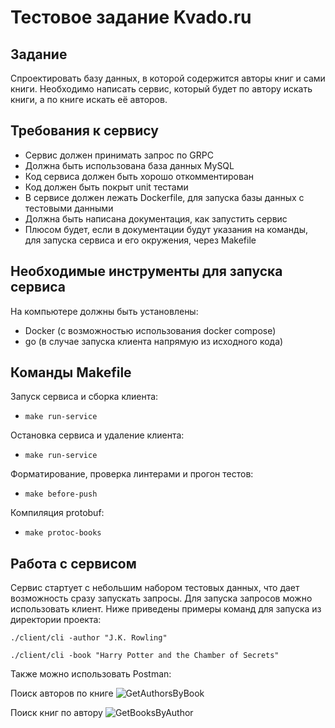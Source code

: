 # Тестовое задание Kvado.ru

## Задание
Спроектировать базу данных, в которой содержится авторы книг и сами книги. Необходимо написать сервис, который будет по автору искать книги, а по книге искать её авторов.

## Требования к сервису
- Сервис должен принимать запрос по GRPC
- Должна быть использована база данных MySQL
- Код сервиса должен быть хорошо откомментирован
- Код должен быть покрыт unit тестами
- В сервисе должен лежать Dockerfile, для запуска базы данных с тестовыми данными
- Должна быть написана документация, как запустить сервис
- Плюсом будет, если в документации будут указания на команды, для запуска сервиса и его окружения, через Makefile

## Необходимые инструменты для запуска сервиса
На компьютере должны быть установлены:
- Docker (с возможностью использования docker compose)
- go (в случае запуска клиента напрямую из исходного кода)

## Команды Makefile
Запуск сервиса и сборка клиента:
- `make run-service`

Остановка сервиса и удаление клиента:
- `make run-service`

Форматирование, проверка линтерами и прогон тестов:
- `make before-push`

Компиляция protobuf:
- `make protoc-books`

## Работа с сервисом
Сервис стартует с небольшим набором тестовых данных, что дает возможность сразу запускать запросы. Для запуска запросов можно использовать клиент. Ниже приведены примеры команд для запуска из директории проекта:

`./client/cli -author "J.K. Rowling"`

`./client/cli -book "Harry Potter and the Chamber of Secrets"`

Также можно использовать Postman:

Поиск авторов по книге
![GetAuthorsByBook](https://github.com/boichique/kvadoru_task/assets/87061629/ab064ff4-e2e7-4aaa-b0cc-e8c447c63214)

Поиск книг по автору
![GetBooksByAuthor](https://github.com/boichique/kvadoru_task/assets/87061629/10cac055-d051-45e3-8a0c-9b07d0f15489)


